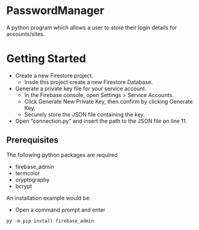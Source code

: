 # PasswordManager
A python program which allows a user to store their login details for accounts/sites.

# Getting Started
- Create a new Firestore project.
  - Insde this project create a new Firestore Database.
- Generate a private key file for your service account.
  - In the Firebase console, open Settings > Service Accounts.
  - Click Generate New Private Key, then confirm by clicking Generate Key.
  - Securely store the JSON file containing the key.
- Open "connection.py" and insert the path to the JSON file on line 11.

## Prerequisites
The following python packages are required
- firebase_admin
- termcolor
- cryptography
- bcrypt

An installation example would be:
- Open a command prompt and enter
```
py -m pip install firebase_admin
```
